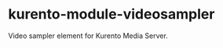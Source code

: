 kurento-module-videosampler
=====================

Video sampler element for Kurento Media Server.


